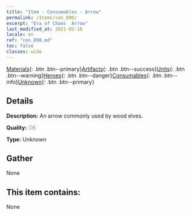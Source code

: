 ```yaml
---
title: "Item - Consumables - Arrow"
permalink: /Items/con_890/
excerpt: "Era of Chaos  Arrow"
last_modified_at: 2021-03-18
locale: en
ref: "con_890.md"
toc: false
classes: wide
---
```

 [Materials](/Items/){: .btn .btn--primary}[Artifacts](/Items/Artifacts/){: .btn .btn--success}[Units](/Items/Units/){: .btn .btn--warning}[Heroes](/Items/Heroes/){: .btn .btn--danger}[Consumables](/Items/Consumables/){: .btn .btn--info}[Unknown](/Items/Unknown/){: .btn .btn--primary}

## Details
 **Description:** An arrow commonly used by wood elves.

 **Quality:** <span style="color: #DA70D6">OK</span>

 **Type:** Unknown

## Gather

  None

## This item contains:

  None

